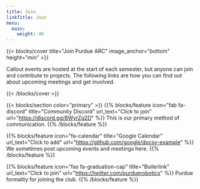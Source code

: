 ```yaml
---
title: Join
linkTitle: Join
menu:
  main:
    weight: 40
---
```


{{< blocks/cover title="Join Purdue ARC" image_anchor="bottom" height="min" >}}

<p class="lead mt-5">
    Callout events are hosted at the start of each semester, but anyone can join and contribute to projects. The following links are how you can find out about upcoming meetings and get involved.
</p>

{{< /blocks/cover >}}

{{< blocks/section color="primary" >}}
{{% blocks/feature icon="fab fa-discord" title="Community Discord" url_text="Click to join" url="https://discord.gg/8WyrZg2D" %}}
This is our primary method of communication.
{{% /blocks/feature %}}


{{% blocks/feature icon="fa-calendar" title="Google Calendar" url_text="Click to add" url="https://github.com/google/docsy-example" %}}
We sometimes post upcoming events and meetings here.
{{% /blocks/feature %}}


{{% blocks/feature icon="fas fa-graduation-cap" title="Boilerlink" url_text="Click to join" url="https://twitter.com/purduerobotics" %}}
Purdue formality for joining the club.
{{% /blocks/feature %}}
